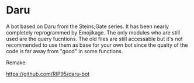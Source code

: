 # Daru
A bot based on Daru from the Steins;Gate series. It has been nearly completely reprogrammed by Emojikage. The only modules who are still used are the query fucntions. The old files are still accessable but it's not recommended to use them as base for your own bot since the qualty of the code is far away from "good" in some functions.

Remake:

https://github.com/RIP95/daru-bot
